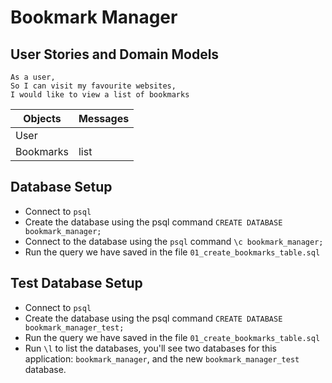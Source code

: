 # Bookmark Manager

## User Stories and Domain Models
```
As a user,
So I can visit my favourite websites,
I would like to view a list of bookmarks
```
| Objects | Messages |
|---------|----------|
| User |  |
| Bookmarks | list |

## Database Setup

* Connect to `psql`
* Create the database using the psql command `CREATE DATABASE bookmark_manager;`
* Connect to the database using the `psql` command `\c bookmark_manager;`
* Run the query we have saved in the file `01_create_bookmarks_table.sql`

## Test Database Setup
* Connect to `psql`
* Create the database using the psql command `CREATE DATABASE bookmark_manager_test;`
* Run the query we have saved in the file `01_create_bookmarks_table.sql`
* Run `\l` to list the databases, you'll see two databases for this application: `bookmark_manager`, and the new `bookmark_manager_test` database.